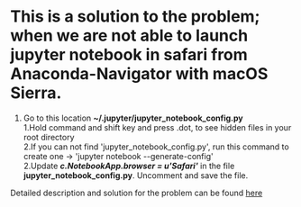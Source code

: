 # This is a solution to the problem; when we are not able to launch jupyter notebook in safari from Anaconda-Navigator with macOS Sierra.

1. Go to this location **~/.jupyter/jupyter_notebook_config.py**  
	1.Hold command and shift key and press .dot, to see hidden files in your root directory  
	2.If you can not find 'jupyter_notebook_config.py', run this command to create one -> 'jupyter notebook --generate-config'  
2.Update **_c.NotebookApp.browser = u'Safari'_** in the file **jupyter_notebook_config.py**. Uncomment and save the file.

Detailed description and solution for the problem can be found [here](https://github.com/jupyter/notebook/issues/2438)